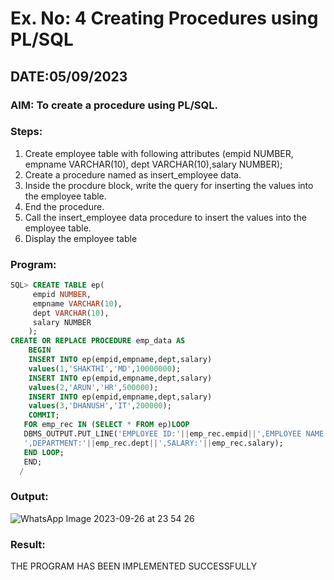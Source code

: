 # Ex. No: 4 Creating Procedures using PL/SQL
## DATE:05/09/2023
### AIM: To create a procedure using PL/SQL.

### Steps:
1. Create employee table with following attributes (empid NUMBER, empname VARCHAR(10), dept VARCHAR(10),salary NUMBER);
2. Create a procedure named as insert_employee data.
3. Inside the procdure block, write the query for inserting the values into the employee table.
4. End the procedure.
5. Call the insert_employee data procedure to insert the values into the employee table.
6. Display the employee table

### Program:
```sql
SQL> CREATE TABLE ep(
     empid NUMBER,
     empname VARCHAR(10),
     dept VARCHAR(10),
     salary NUMBER
    );
CREATE OR REPLACE PROCEDURE emp_data AS
    BEGIN
    INSERT INTO ep(empid,empname,dept,salary)
    values(1,'SHAKTHI','MD',10000000);
    INSERT INTO ep(empid,empname,dept,salary)
    values(2,'ARUN','HR',500000);
    INSERT INTO ep(empid,empname,dept,salary)
    values(3,'DHANUSH','IT',200000);
    COMMIT;
   FOR emp_rec IN (SELECT * FROM ep)LOOP
   DBMS_OUTPUT.PUT_LINE('EMPLOYEE ID:'||emp_rec.empid||',EMPLOYEE NAME:'|| emp_rec.empname||
   ',DEPARTMENT:'||emp_rec.dept||',SALARY:'||emp_rec.salary);
   END LOOP;
   END;
  /
```

### Output:
![WhatsApp Image 2023-09-26 at 23 54 26](https://github.com/ARUNKUMART9968/Ex-No-4-Creating-Procedures-using-PL-SQL/assets/121215794/50848e70-e38e-44fe-84d2-7f6e92d05db9)


### Result:
THE PROGRAM HAS BEEN IMPLEMENTED SUCCESSFULLY
